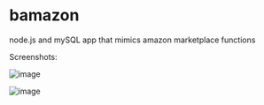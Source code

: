 # bamazon
node.js and mySQL app that mimics amazon marketplace functions

Screenshots:

![image](https://user-images.githubusercontent.com/46430768/57050318-004df700-6c4a-11e9-812d-24346b6ddf32.png)

![image](https://user-images.githubusercontent.com/46430768/57050422-794d4e80-6c4a-11e9-9103-8fd3ca678f54.png)

